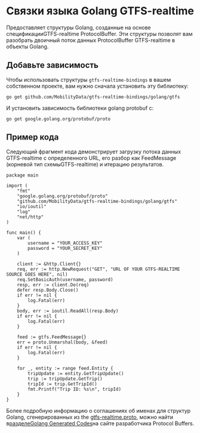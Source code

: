 # Связки языка Golang GTFS-realtime

Предоставляет структуры Golang, созданные на основе спецификацииGTFS-realtime ProtocolBuffer. Эти структуры позволят вам разобрать двоичный поток данных ProtocolBuffer GTFS-realtime в объекты Golang.

## Добавьте зависимость

Чтобы использовать структуры `gtfs-realtime-bindings` в вашем собственном проекте, вам нужно сначала установить эту библиотеку:

    go get github.com/MobilityData/gtfs-realtime-bindings/golang/gtfs

И установить зависимость библиотеки golang protobuf с:

    go get google.golang.org/protobuf/proto

## Пример кода

Следующий фрагмент кода демонстрирует загрузку потока данных GTFS-realtime с определенного URL, его разбор как FeedMessage (корневой тип схемыGTFS-realtime) и итерацию результатов.

```golang
package main

import (
    "fmt"
    "google.golang.org/protobuf/proto"
    "github.com/MobilityData/gtfs-realtime-bindings/golang/gtfs"
    "io/ioutil"
    "log"
    "net/http"
)

func main() {
    var (
        username = "YOUR_ACCESS_KEY"
        password = "YOUR_SECRET_KEY"
    )

    client := &http.Client{}
    req, err := http.NewRequest("GET", "URL OF YOUR GTFS-REALTIME SOURCE GOES HERE", nil)
    req.SetBasicAuth(username, password)
    resp, err := client.Do(req)
    defer resp.Body.Close()
    if err != nil {
        log.Fatal(err)
    }
    body, err := ioutil.ReadAll(resp.Body)
    if err != nil {
        log.Fatal(err)
    }

    feed := gtfs.FeedMessage{}
    err = proto.Unmarshal(body, &feed)
    if err != nil {
        log.Fatal(err)
    }

    for _, entity := range feed.Entity {
        tripUpdate := entity.GetTripUpdate()
        trip := tripUpdate.GetTrip()
        tripId := trip.GetTripId()
        fmt.Printf("Trip ID: %s\n", tripId)
    }
}
```

Более подробную информацию о соглашениях об именах для структур Golang, сгенерированных из the [gtfs-realtime.proto](https://github.com/google/transit/blob/master/gtfs-realtime/proto/gtfs-realtime.proto), можно найти в[разделеGolang Generated Codes](https://developers.google.com/protocol-buffers/docs/reference/go-generated)на сайте разработчика Protocol Buffers.
